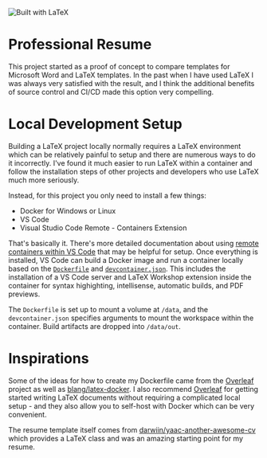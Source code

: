 ![Built with LaTeX](https://img.shields.io/static/v1?label=Built%20With&message=LaTeX&color=008080&style=for-the-badge&logo=latex)
<!--![GitHub release (latest by date)](https://img.shields.io/github/v/release/kevin-secrist/resume?style=for-the-badge)-->
<!-- ![GitHub Release Date](https://img.shields.io/github/release-date/kevin-secrist/resume?style=for-the-badge) -->

# Professional Resume

This project started as a proof of concept to compare templates for Microsoft Word and LaTeX templates. In the past when I have used LaTeX I was always very satisfied with the result, and I think the additional benefits of source control and CI/CD made this option very compelling.

# Local Development Setup

Building a LaTeX project locally normally requires a LaTeX environment which can be relatively painful to setup and there are numerous ways to do it incorrectly. I've found it much easier to run LaTeX within a container and follow the installation steps of other projects and developers who use LaTeX much more seriously.

Instead, for this project you only need to install a few things:

* Docker for Windows or Linux
* VS Code
* Visual Studio Code Remote - Containers Extension

That's basically it. There's more detailed documentation about using [remote containers within VS Code](https://code.visualstudio.com/docs/remote/containers) that may be helpful for setup. Once everything is installed, VS Code can build a Docker image and run a container locally based on the [`Dockerfile`](Dockerfile) and [`devcontainer.json`](.devcontainer/devcontainer.json). This includes the installation of a VS Code server and LaTeX Workshop extension inside the container for syntax highighting, intellisense, automatic builds, and PDF previews.

The `Dockerfile` is set up to mount a volume at `/data`, and the `devcontainer.json` specifies arguments to mount the workspace within the container. Build artifacts are dropped into `/data/out`.

# Inspirations

Some of the ideas for how to create my Dockerfile came from the [Overleaf](https://github.com/overleaf/overleaf) project as well as [blang/latex-docker](https://github.com/blang/latex-docker). I also recommend [Overleaf](https://www.overleaf.com/) for getting started writing LaTeX documents without requiring a complicated local setup - and they also allow you to self-host with Docker which can be very convenient.

The resume template itself comes from [darwiin/yaac-another-awesome-cv](https://github.com/darwiin/yaac-another-awesome-cv) which provides a LaTeX class and was an amazing starting point for my resume.